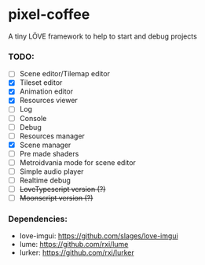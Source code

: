 # pixel-coffee
A tiny LÖVE framework to help to start and debug projects

### TODO: ###

 - [ ] Scene editor/Tilemap editor
 - [x] Tileset editor
 - [x] Animation editor
 - [x] Resources viewer
 - [ ] Log
 - [ ] Console
 - [ ] Debug
 - [ ] Resources manager
 - [x] Scene manager
 - [ ] Pre made shaders
 - [ ] Metroidvania mode for scene editor
 - [ ] Simple audio player
 - [ ] Realtime debug
 - [ ] ~~LoveTypescript version (?)~~
 - [ ] ~~Moonscript version (?)~~

### Dependencies: ###

 * love-imgui: https://github.com/slages/love-imgui
 * lume: https://github.com/rxi/lume
 * lurker: https://github.com/rxi/lurker

